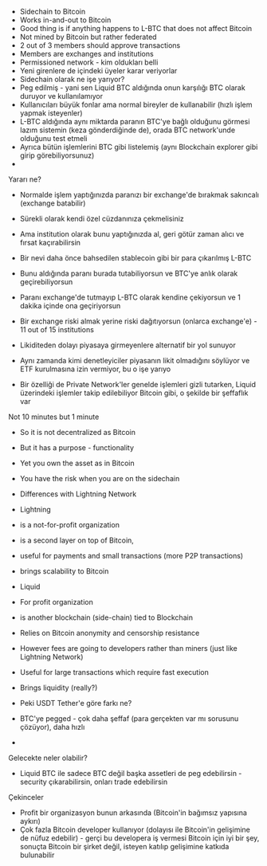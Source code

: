



- Sidechain to Bitcoin
- Works in-and-out to Bitcoin
- Good thing is if anything happens to L-BTC that does not affect Bitcoin
- Not mined by Bitcoin but rather federated
- 2 out of 3 members should approve transactions
- Members are exchanges and institutions
- Permissioned network - kim oldukları belli
- Yeni girenlere de içindeki üyeler karar veriyorlar
- Sidechain olarak ne işe yarıyor?
- Peg edilmiş - yani sen Liquid BTC aldığında onun karşılığı BTC olarak duruyor ve kullanılamıyor
- Kullanıcıları büyük fonlar ama normal bireyler de kullanabilir (hızlı işlem yapmak isteyenler)
- L-BTC aldığında aynı miktarda paranın BTC'ye bağlı olduğunu görmesi lazım sistemin (keza gönderdiğinde de), orada BTC network'unde olduğunu test etmeli
- Ayrıca bütün işlemlerini BTC gibi listelemiş (aynı Blockchain explorer gibi girip görebiliyorsunuz)
- 


Yararı ne?
- Normalde işlem yaptığınızda paranızı bir exchange'de bırakmak sakıncalı (exchange batabilir)
- Sürekli olarak kendi özel cüzdanınıza çekmelisiniz
- Ama institution olarak bunu yaptığınızda al, geri götür zaman alıcı ve fırsat kaçırabilirsin
- Bir nevi daha önce bahsedilen stablecoin gibi bir para çıkarılmış L-BTC
- Bunu aldığında paranı burada tutabiliyorsun ve BTC'ye anlık olarak geçirebiliyorsun
- Paranı exchange'de tutmayıp L-BTC olarak kendine çekiyorsun ve 1 dakika içinde ona geçiriyorsun
- Bir exchange riski almak yerine riski dağıtıyorsun (onlarca exchange'e) - 11 out of 15 institutions
- Likiditeden dolayı piyasaya girmeyenlere alternatif bir yol sunuyor
- Aynı zamanda kimi denetleyiciler piyasanın likit olmadığını söylüyor ve ETF kurulmasına izin vermiyor, bu o işe yarıyo

- Bir özelliği de Private Network'ler genelde işlemleri gizli tutarken, Liquid üzerindeki işlemler takip edilebiliyor Bitcoin gibi, o şekilde bir şeffaflık var


Not 10 minutes but 1 minute


- So it is not decentralized as Bitcoin
- But it has a purpose - functionality
- Yet you own the asset as in Bitcoin
- You have the risk when you are on the sidechain 

- Differences with Lightning Network
- Lightning 
- is a not-for-profit organization
- is a second layer on top of Bitcoin,
- useful for payments and small transactions (more P2P transactions)
- brings scalability to Bitcoin

- Liquid
- For profit organization
- is another blockchain (side-chain) tied to Blockchain
- Relies on Bitcoin anonymity and censorship resistance
- However fees are going to developers rather than miners (just like Lightning Network)
- Useful for large transactions which require fast execution
- Brings liquidity (really?)

- Peki USDT Tether'e göre farkı ne?
- BTC'ye pegged - çok daha şeffaf (para gerçekten var mı sorusunu çözüyor), daha hızlı
- 


Gelecekte neler olabilir?
- Liquid BTC ile sadece BTC değil başka assetleri de peg edebilirsin - security çıkarabilirsin, onları trade edebilirsin


Çekinceler 
- Profit bir organizasyon bunun arkasında (Bitcoin'in bağımsız yapısına aykırı)
- Çok fazla Bitcoin developer kullanıyor (dolayısı ile Bitcoin'in gelişimine de nüfuz edebilir) - gerçi bu developera iş vermesi Bitcoin için iyi bir şey, sonuçta Bitcoin bir şirket değil, isteyen katılıp gelişimine katkıda bulunabilir

